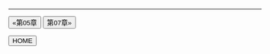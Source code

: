 
---

[<button type="button">«第05章</button>](../第05章/README.md) [<button type="button">第07章»</button>](../第07章/README.md)

[<button type="button">HOME</button>](../README.md)